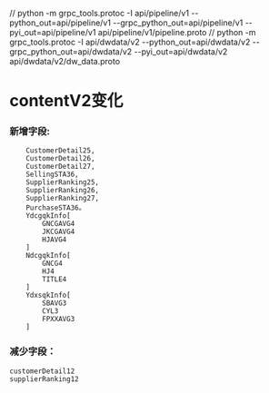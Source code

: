 
//  python -m grpc_tools.protoc -I api/pipeline/v1 --python_out=api/pipeline/v1 --grpc_python_out=api/pipeline/v1 --pyi_out=api/pipeline/v1 api/pipeline/v1/pipeline.proto
// python -m grpc_tools.protoc -I api/dwdata/v2 --python_out=api/dwdata/v2 --grpc_python_out=api/dwdata/v2 --pyi_out=api/dwdata/v2 api/dwdata/v2/dw_data.proto

# contentV2变化
### 新增字段:
        CustomerDetail25,
        CustomerDetail26,
        CustomerDetail27,
        SellingSTA36,
        SupplierRanking25,
        SupplierRanking26,
        SupplierRanking27,
        PurchaseSTA36。
        YdcgqkInfo[
            GNCGAVG4
            JKCGAVG4
            HJAVG4
        ]
        NdcgqkInfo[
            GNCG4
            HJ4
            TITLE4
        ]
        YdxsqkInfo[
            SBAVG3
            CYL3
            FPXXAVG3
        ]

### 减少字段：
    customerDetail12
    supplierRanking12
    


